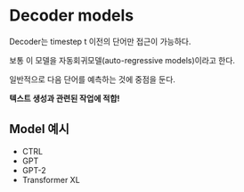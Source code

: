 # Decoder models

Decoder는 timestep t 이전의 단어만 접근이 가능하다.

보통 이 모델을 자동회귀모델(auto-regressive models)이라고 한다.

일반적으로 다음 단어를 예측하는 것에 중점을 둔다.

**텍스트 생성과 관련된 작업에 적합!**

## Model 예시

* CTRL
* GPT
* GPT-2
* Transformer XL
